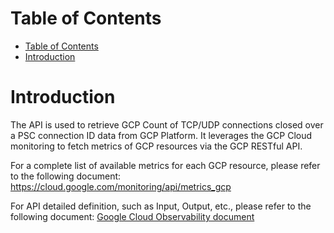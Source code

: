 # Table of Contents
- [Table of Contents](#table-of-contents)
- [Introduction ](#introduction-)

# Introduction <a name="introduction"></a>
The API is used to retrieve GCP Count of TCP/UDP connections closed over a PSC connection ID data from GCP Platform. It leverages the GCP Cloud monitoring to fetch metrics of GCP resources via the GCP RESTful API. 



For a complete list of available metrics for each GCP resource, please refer to the following document: https://cloud.google.com/monitoring/api/metrics_gcp

For API detailed definition, such as Input, Output, etc., please refer to the following document:
[Google Cloud Observability document](https://cloud.google.com/vpc/docs/monitor-private-service-connect-connections)